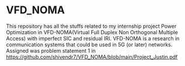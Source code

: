 # VFD_NOMA
This repository has all the stuffs related to my internship project Power Optimization in VFD-NOMA(Virtual Full Duplex Non Orthogonal Multiple Access) with imperfect SIC and residual IRI. VFD-NOMA is a research in communication systems that could be used in 5G (or later) networks.  
Assigned was problem statement 1 in https://github.com/shivendr7/VFD_NOMA/blob/main/Project_Justin.pdf
